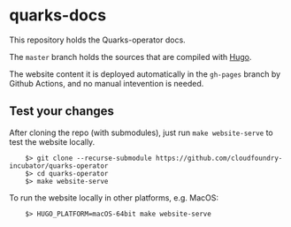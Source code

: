 # quarks-docs


This repository holds the Quarks-operator docs.

The `master` branch holds the sources that are compiled with [Hugo](https://gohugo.io/).

The website content it is deployed automatically in the `gh-pages` branch by Github Actions, and no manual intevention is needed.

## Test your changes

After cloning the repo (with submodules), just run `make website-serve` to test the website locally.

```
    $> git clone --recurse-submodule https://github.com/cloudfoundry-incubator/quarks-operator
    $> cd quarks-operator
    $> make website-serve
```

To run the website locally in other platforms, e.g. MacOS:

```
    $> HUGO_PLATFORM=macOS-64bit make website-serve
```
